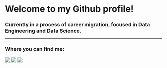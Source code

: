 # Welcome to my Github profile!

### Currently in a process of career migration, focused in Data Engineering and Data Science.

---
### Where you can find me:
<div display="inline">
  <a href="https://www.linkedin.com/in/fernando-andrade-rs/" />
  <img src="https://img.shields.io/badge/LinkedIn-0077B5?style=for-the-badge&logo=linkedin&logoColor=white"/>
  </a>
  <img src="https://img.shields.io/badge/Discord-7289DA?style=for-the-badge&logo=discord&logoColor=white" />
  <a href="https://www.kaggle.com/fernandoandraders">
  <img src="https://img.shields.io/badge/Kaggle-20BEFF?style=for-the-badge&logo=Kaggle&logoColor=white" />
  </a>
</div>
